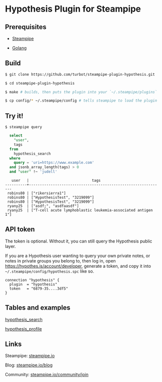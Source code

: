# Hypothesis Plugin for Steampipe

## Prerequisites

* [Steampipe](https://steampipe.io/downloads)

* [Golang](https://golang.org/doc/install)

## Build 

```sh
$ git clone https://github.com/turbot/steampipe-plugin-hypothesis.git

$ cd steampipe-plugin-hypothesis

$ make # builds, then puts the plugin into your `~/.steampipe/plugins` directory

$ cp config/* ~/.steampipe/config # tells steampipe to load the plugin
```

## Try it!

```shell
$ steampipe query
```

```sql
  select 
    "user",
    tags
  from 
    hypothesis_search 
  where 
    query = 'uri=https://www.example.com'
  and jsonb_array_length(tags) > 0
  and "user" !~ 'judell'
```

```shell
   user   |                             tags
----------+--------------------------------------------------------------
 robins80 | ["rikersierra1"]
 robins80 | ["HypothesisTest", "3219099"]
 robins80 | ["HypothesisTest", "3219099"]
 ryany25  | ["asdf;", "asdfaasdf"]
 ryany25  | ["T-cell acute lymphoblastic leukemia-associated antigen 1"]
```

## API token

The token is optional. Without it, you can still query the Hypothesis public layer. 

If you are a Hypothesis user wanting to query your own private notes, or notes in private groups you belong to, then log in, open https://hypothes.is/account/developer, generate a token, and copy it into `~/.steampipe/config/hypothesis.spc` like so.

```hcl
connection "hypothesis" {
  plugin  = "hypothesis"
  token   = "6879-35....3df5"
}
```

## Tables and examples

[hypothesis_search](https://github.com/judell/steampipe-plugin-hypothesis/blob/main/docs/tables/hypothesis_search.md)

[hypothesis_profile](https://github.com/judell/steampipe-plugin-hypothesis/blob/main/docs/tables/hypothesis_profile.md)

## Links

Steampipe: [steampipe.io](https://steampipe.io)

Blog: [steampipe.io/blog](https://steampipe.io/blog)

Community: [steampipe.io/community/join](https://steampipe.io/community/join)

